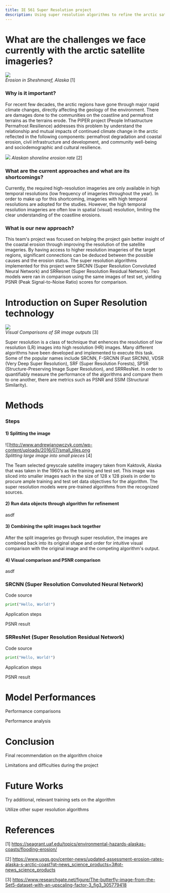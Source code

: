 ```yaml
---
title: IE 561 Super Resolution project 
description: Using super resolution algorithms to refine the arctic satellite imageries
--- 
```


# What are the challenges we face currently with the arctic satellite imageries?



![](https://seagrant.uaf.edu/topics/environmental-hazards-alaskas-coasts/flooding-erosion/images/mvc-009f.jpg)
<br />
_Erosion in Sheshmaref, Alaska_ [1]

### Why is it important?

For recent few decades, the arctic regions have gone through major rapid climate changes, directly affecting the geology of the environment. There are damages done to the communities on the coastline and permafrost terrains as the terrains erode. The PIPER project (People Infrastructure Permafrost Resilience) addresses this problem by understand the relationship and mutual impacts of continued climate change in the arctic reflected in the following components: permafrost degradation and coastal erosion, civil infrastructure and development, and community well-being and sociodemographic and cultural resilience.

![](https://prd-wret.s3.us-west-2.amazonaws.com/assets/palladium/production/s3fs-public/styles/full_width/public/thumbnails/image/GibbsRichmond2015_NorthSlopeShorelineChangeSM.jpg)
_Alaskan shoreline erosion rate_ [2]

### What are the current approaches and what are its shortcomings?

Currently, the required high-resolution imageries are only available in high temporal resolutions (low frequency of imageries throughout the year). In order to make up for this shortcoming, imageries with high temporal resolutions are adopted for the studies. However, the high temporal resolution imageries are often low in spatial (visual) resolution, limiting the clear understanding of the coastline erosions. 

### What is our new approach?

This team's project was focused on helping the project gain better insight of the coastal erosion through improving the resolution of the satellite imageries. By having access to higher resolution imageries of the target regions, significant connections can be deduced between the possible causes and the erosion status. The super resolution algorithms implemented for this project were SRCNN (Super Resolution Convoluted Neural Network) and SRResnet (Super Resolution Residual Network). Two models were ran in comparison using the same images of test set, yielding PSNR (Peak Signal-to-Noise Ratio) scores for comparison.



# Introduction on Super Resolution technology

![](https://www.researchgate.net/profile/Chen-Change-Loy/publication/305779418/figure/fig3/AS:390953274757123@1470221932952/The-butterfly-image-from-the-Set5-dataset-with-an-upscaling-factor-3.png)
<br />
_Visual Comparisons of SR image outputs_ [3]


Super resolution is a class of technique that enhences the resolution of low resolution (LR) images into high resolution (HR) images. Many different algorithms have been developed and implemented to execute this task. Some of the popular names include SRCNN, F-SRCNN (Fast SRCNN), VDSR (Very Deep Super Resolution), SRF (Super Resolution Forests), SPSR (Structure-Preserving Image Super Resolution), and SRRResNet. In order to quantifiably measure the performance of the algorithms and compare them to one another, there are metrics such as PSNR and SSIM (Structural Similarity).


# Methods

### Steps

#### 1) Splitting the image

![]http://www.andrewjanowczyk.com/wp-content/uploads/2016/07/small_tiles.png
<br />
_Splitting large image into small pieces_ [4]

The Team selected greyscale satellite imagery taken from Kaktovik, Alaska that was taken in the 1960’s as the training and test set. This image was sliced into smaller images each in the size of 128 x 128 pixels in order to procure ample training and test set data objectives for the algorithm. The super resolution models were pre-trained algorithms from the recognized sources.

#### 2) Run data objects through algorithm for refinement

asdf

#### 3) Combining the split images back together

After the split imageries go through super resolution, the images are combined back into its original shape and order for intuitive visual comparison with the original image and the competing algorithm's output.

#### 4) Visual comparison and PSNR comparison

asdf

### SRCNN (Super Resolution Convoluted Neural Network)

Code source

```Python
print("Hello, World!")
```

Application steps

PSNR result

### SRResNet (Super Resolution Residual Network)

Code source

```Python
print("Hello, World!")
```

Application steps

PSNR result


# Model Performances

Performance comparisons

Performance analysis


# Conclusion

Final recommendation on the algorithm choice

Limitations and difficulties during the project


# Future Works

Try additional, relevant training sets on the algorithm

Utilize other super resolution algorithms



# References
[1] https://seagrant.uaf.edu/topics/environmental-hazards-alaskas-coasts/flooding-erosion/

[2] https://www.usgs.gov/center-news/updated-assessment-erosion-rates-alaska-s-arctic-coast?qt-news_science_products=3#qt-news_science_products

[3] https://www.researchgate.net/figure/The-butterfly-image-from-the-Set5-dataset-with-an-upscaling-factor-3_fig3_305779418
